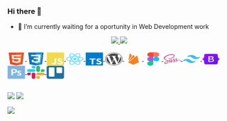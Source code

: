 ### Hi there 👋

<!--
**JeanM-Pro/JeanM-Pro** is a ✨ _special_ ✨ repository because its `README.md` (this file) appears on your GitHub profile.

Here are some ideas to get you started:

- 🔭 I’m currently working on ...
- 🌱 I’m currently learning ...
- 👯 I’m looking to collaborate on ...
- 🤔 I’m looking for help with ...
- 💬 Ask me about ...
- 📫 How to reach me: ...
- 😄 Pronouns: ...
- ⚡ Fun fact: ...
-->
- 🌱 I’m currently waiting for a oportunity in Web Development work

<div align="center">
  <a href="https://github.com/JeanM-Pro">
  <img height="180em" src="https://github-readme-stats.vercel.app/api?username=JeanM-Pro&show_icons=true&theme=dracula&include_all_commits=true&count_private=true"/>
  <img height="180em" src="https://github-readme-stats.vercel.app/api/top-langs/?username=JeanM-Pro&layout=compact&langs_count=7&theme=dracula"/>
</div>
  <div style="display: inline_block"><br>
  <img align="center" alt="Logo-HTML" height="30" width="40" src="https://raw.githubusercontent.com/devicons/devicon/master/icons/html5/html5-original.svg">
  <img align="center" alt="Logo-CSS" height="30" width="40" src="https://raw.githubusercontent.com/devicons/devicon/master/icons/css3/css3-original.svg">
  <img align="center" alt="Logo-Js" height="30" width="40" src="https://raw.githubusercontent.com/devicons/devicon/master/icons/javascript/javascript-plain.svg">
  <img align="center" alt="Logo-React" height="30" width="40" src="https://raw.githubusercontent.com/devicons/devicon/master/icons/react/react-original.svg">
    <img align="center" alt="Logo-React" height="30" width="40" src="https://raw.githubusercontent.com/devicons/devicon/master/icons/typescript/typescript-original.svg">
    <img align="center" alt="Logo-React" height="30" width="40" src="https://raw.githubusercontent.com/devicons/devicon/1119b9f84c0290e0f0b38982099a2bd027a48bf1/icons/wordpress/wordpress-plain.svg">
    <img align="center" alt="Logo-React" height="30" width="40" src="https://raw.githubusercontent.com/devicons/devicon/1119b9f84c0290e0f0b38982099a2bd027a48bf1/icons/firebase/firebase-plain.svg">
    <img align="center" alt="Logo-React" height="30" width="40" src="https://raw.githubusercontent.com/devicons/devicon/master/icons/figma/figma-original.svg">
    <img align="center" alt="Logo-React" height="30" width="40" src="https://raw.githubusercontent.com/devicons/devicon/master/icons/sass/sass-original.svg">
    <img align="center" alt="Logo-React" height="30" width="40" src="https://raw.githubusercontent.com/devicons/devicon/1119b9f84c0290e0f0b38982099a2bd027a48bf1/icons/tailwindcss/tailwindcss-plain.svg">
    <img align="center" alt="Logo-React" height="30" width="40" src="https://raw.githubusercontent.com/devicons/devicon/master/icons/bootstrap/bootstrap-original.svg">
    <img align="center" alt="Logo-React" height="30" width="40" src="https://raw.githubusercontent.com/devicons/devicon/1119b9f84c0290e0f0b38982099a2bd027a48bf1/icons/photoshop/photoshop-plain.svg">
    <img align="center" alt="Logo-React" height="30" width="40" src="https://raw.githubusercontent.com/devicons/devicon/1119b9f84c0290e0f0b38982099a2bd027a48bf1/icons/slack/slack-original.svg">
    <img align="center" alt="Logo-React" height="30" width="40" src="https://raw.githubusercontent.com/devicons/devicon/1119b9f84c0290e0f0b38982099a2bd027a48bf1/icons/trello/trello-plain.svg">
</div>
  
##
  
  <div> 
    
 
  <a href = "mailto:jeancenteno54@gmail.com"><img src="https://img.shields.io/badge/-Gmail-%23333?style=for-the-badge&logo=gmail&logoColor=white" target="_blank"></a>
  <a href="https://www.linkedin.com/in/jean-centeno-37962b218/" target="_blank"><img src="https://img.shields.io/badge/-LinkedIn-%230077B5?style=for-the-badge&logo=linkedin&logoColor=white" target="_blank"></a>

![](https://raw.githubusercontent.com/JeanM-Pro/Snake-in-Contribution-Grid/output/github-contribution-grid-snake.svg)

</div>
